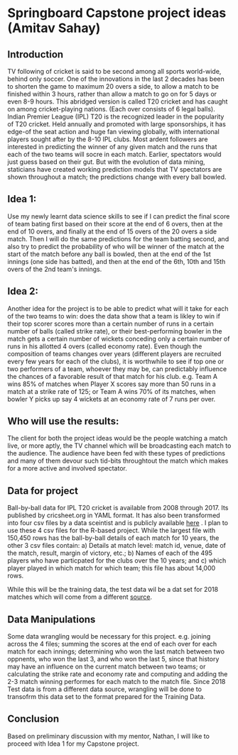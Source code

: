 # Springboard Capstone project ideas                                           (Amitav Sahay)

## Introduction

TV following of cricket is said to be second among all sports world-wide, behind only soccer. One of the innovations in the last 2 decades has been to shorten the game to maximum 20 overs a side, to allow a match to be finished within 3 hours, rather than allow a match to go on for 5 days or even 8-9 hours. This abridged version is called T20 cricket and has caught on among cricket-playing nations. (Each over consists of 6 legal balls). 
Indian Premier League (IPL) T20 is the recognized leader in the popularity of T20 cricket. Held annually and promoted with large sponsorships, it has edge-of the seat action and huge fan viewing globally, with international players sought after by the 8-10 IPL clubs. 
Most ardent followers are interested in predicting the winner of any given match and the runs that each of the two teams will socre in each match. Earlier, spectators would just guess based on their gut. But with the evolution of data mining, staticians have created working prediction models that TV spectators are shown throughout a match; the predictions change with every ball bowled.

## Idea 1: 
Use my newly learnt data science skills to see if I can predict the final score of team bating first based on their score at the end of 6 overs, then at the end of 10 overs, and finally at the end of 15 overs of the 20 overs a side match. Then I will do the same predictions for the team batting second, and also try to predict the probability of who will be winner of the match at the start of the match before any ball is bowled, then at the end of the 1st innings (one side has batted), and then at the end of the 6th, 10th and 15th overs of the 2nd team's innings. 

## Idea 2: 
Another idea for the project is to be able to predict what will it take for each of the two teams to win: does the data show that a team is likley to win if their top scorer scores more than a certain number of runs in a certain number of balls (called strike rate), or their best-performing bowler in the match gets a certain number of wickets conceding only a certain number of runs in his allotted 4 overs (called economy rate). Even though the composition of teams changes over years (different players are recruited every few years for each of the clubs), it is worthwhile to see if top one or two performers of a team, whoever they may be, can predictably influence the chances of a favorable result of that match for his club. e.g. Team A wins 85% of matches when Player X scores say more than 50 runs in a match at a strike rate of 125; or Team A wins 70% of its matches, when bowler Y picks up say 4 wickets at an economy rate of 7 runs per over. 

## Who will use the results:
The client for both the project ideas would be the people watching a match live, or more aptly, the TV channel which will be broadcasting each match to the audience. The audience have been fed with these types of predictions and many of them devour such tid-bits throughtout the match which makes for a more active and involved spectator. 

## Data for project
Ball-by-ball data for IPL T20 cricket is available from 2008 through 2017. Its published by cricsheet.org in YAML format. It has also been transformed into four csv files by a data sceintist and is publicly available [here](https://data.world/raghu543/ipl-data-till-2017) . I plan to use these 4 csv files for the R-based project. While the largest file with 150,450 rows has the ball-by-ball details of each match for 10 years, the other 3 csv files contain: a) Details at match level: match id, venue, date of the match, result, margin of victory, etc.; b) Names of each of the 495 players who have particpated for the clubs over the 10 years; and c) which player played in which match for which team; this file has about 14,000 rows. 

While this will be the training data, the test data wil be a dat set for 2018 matches which will come from a different [source](https://www.kaggle.com/nowke9/ipldata). 

## Data Manipulations
Some data wrangling would be necessary for this project. e.g. joining across the 4 files; summing the scores at the end of each over for each match for each innings; determining who won the last match between two oppnents, who won the last 3, and who won the last 5, since that history may have an influence on the current match between two teams; or calculating the strike rate and economy rate and computing and adding the 2-3 match winning performes for each match to the match file. 
Since 2018 Test data is from a different data source, wrangling will be done to transofrm this data set to the format prepared for the Training Data. 

## Conclusion
Based on preliminary discussion with my mentor, Nathan, I will like to proceed with Idea 1 for my Capstone project. 
